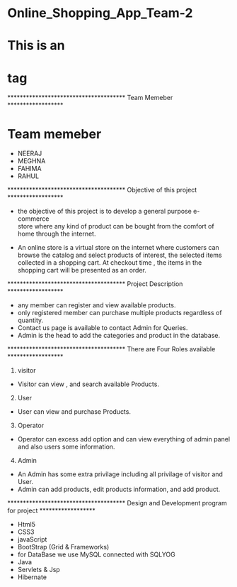 # Online_Shopping_App_Team-2
# This is an <h1> tag
**************************************  Team Memeber     ******************
 # Team memeber
- NEERAJ
- MEGHNA
- FAHIMA
- RAHUL


**************************************  Objective of this project    ******************

- the objective of this project is to develop a general purpose e-commerce  
store where any kind of product can be bought from the comfort of home through
the internet.

- An online store is a  virtual store on the internet where customers can 
browse the catalog and select products of interest, the selected items collected in a shopping cart.
At checkout time , the items in the shopping cart will be presented as an order.


 **************************************  Project Description    ******************

- any member can register and view available products.
- only registered member can purchase multiple products regardless of quantity.
- Contact us page is available to contact Admin for Queries.
- Admin is the head to add the categories and product in the database.
 
 
 **************************************  There are Four Roles available   ******************

1) visitor 
- Visitor can view , and search available Products.

2) User
- User can view and purchase Products.

3) Operator
- Operator can excess add option and can view everything of admin panel and also users some information.

4) Admin
- An Admin has some extra privilage including all privilage of visitor and User.
- Admin can add products, edit products information, and add product.    
   
************************************** Design and Development program for project   ******************


- Html5
- CSS3
- javaScript
- BootStrap (Grid & Frameworks)
- for DataBase we use MySQL connected with SQLYOG
- Java
- Servlets & Jsp
- Hibernate  

